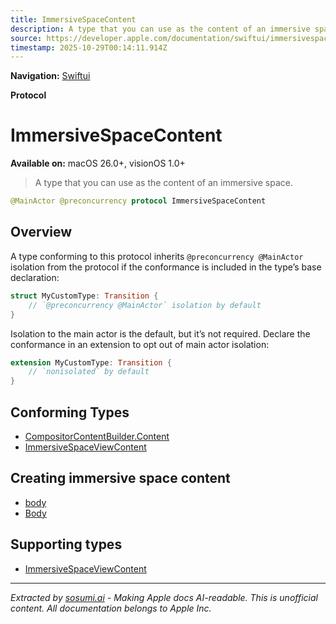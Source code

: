 ```yaml
---
title: ImmersiveSpaceContent
description: A type that you can use as the content of an immersive space.
source: https://developer.apple.com/documentation/swiftui/immersivespacecontent
timestamp: 2025-10-29T00:14:11.914Z
---
```


**Navigation:** [Swiftui](/documentation/swiftui)

**Protocol**

# ImmersiveSpaceContent

**Available on:** macOS 26.0+, visionOS 1.0+

> A type that you can use as the content of an immersive space.

```swift
@MainActor @preconcurrency protocol ImmersiveSpaceContent
```

## Overview

A type conforming to this protocol inherits `@preconcurrency @MainActor` isolation from the protocol if the conformance is included in the type’s base declaration:

```swift
struct MyCustomType: Transition {
    // `@preconcurrency @MainActor` isolation by default
}
```

Isolation to the main actor is the default, but it’s not required. Declare the conformance in an extension to opt out of main actor isolation:

```swift
extension MyCustomType: Transition {
    // `nonisolated` by default
}
```

## Conforming Types

- [CompositorContentBuilder.Content](/documentation/swiftui/compositorcontentbuilder/content)
- [ImmersiveSpaceViewContent](/documentation/swiftui/immersivespaceviewcontent)

## Creating immersive space content

- [body](/documentation/swiftui/immersivespacecontent/body-swift.property)
- [Body](/documentation/swiftui/immersivespacecontent/body-swift.associatedtype)

## Supporting types

- [ImmersiveSpaceViewContent](/documentation/swiftui/immersivespaceviewcontent)

---

*Extracted by [sosumi.ai](https://sosumi.ai) - Making Apple docs AI-readable.*
*This is unofficial content. All documentation belongs to Apple Inc.*
